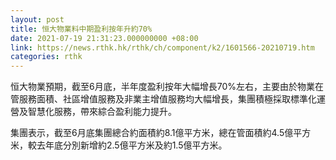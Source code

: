 ```yaml
---
layout: post
title: 恒大物業料中期盈利按年升約70%
date: 2021-07-19 21:31:23.000000000 +08:00
link: https://news.rthk.hk/rthk/ch/component/k2/1601566-20210719.htm
categories: rthk
---
```


恒大物業預期，截至6月底，半年度盈利按年大幅增長70%左右，主要由於物業在管服務面積、社區增值服務及非業主增值服務均大幅增長，集團積極採取標準化運營及智慧化服務，帶來綜合盈利能力提升。

集團表示，截至6月底集團總合約面積約8.1億平方米，總在管面積約4.5億平方米，較去年底分別新增約2.5億平方米及約1.5億平方米。
